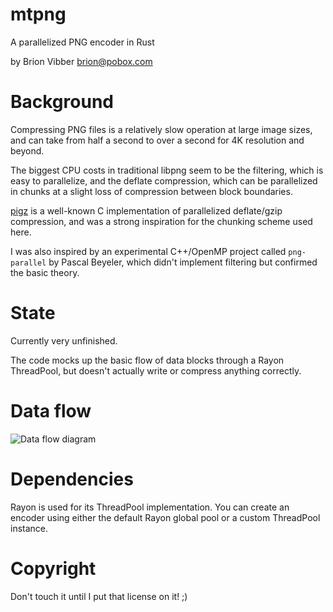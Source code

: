 # mtpng

A parallelized PNG encoder in Rust

by Brion Vibber <brion@pobox.com>

# Background

Compressing PNG files is a relatively slow operation at large image sizes, and can take from half a second to over a second for 4K resolution and beyond.

The biggest CPU costs in traditional libpng seem to be the filtering, which is easy to parallelize, and the deflate compression, which can be parallelized in chunks at a slight loss of compression between block boundaries.

[pigz](https://zlib.net/pigz/) is a well-known C implementation of parallelized deflate/gzip compression, and was a strong inspiration for the chunking scheme used here.

I was also inspired by an experimental C++/OpenMP project called `png-parallel` by Pascal Beyeler, which didn't implement filtering but confirmed the basic theory.

# State

Currently very unfinished.

The code mocks up the basic flow of data blocks through a Rayon ThreadPool, but doesn't actually write or compress anything correctly.

# Data flow

![Data flow diagram](https://raw.githubusercontent.com/brion/mtpng/master/png-data-flow.png)

# Dependencies

Rayon is used for its ThreadPool implementation. You can create an encoder using either the default Rayon global pool or a custom ThreadPool instance.

# Copyright

Don't touch it until I put that license on it! ;)
